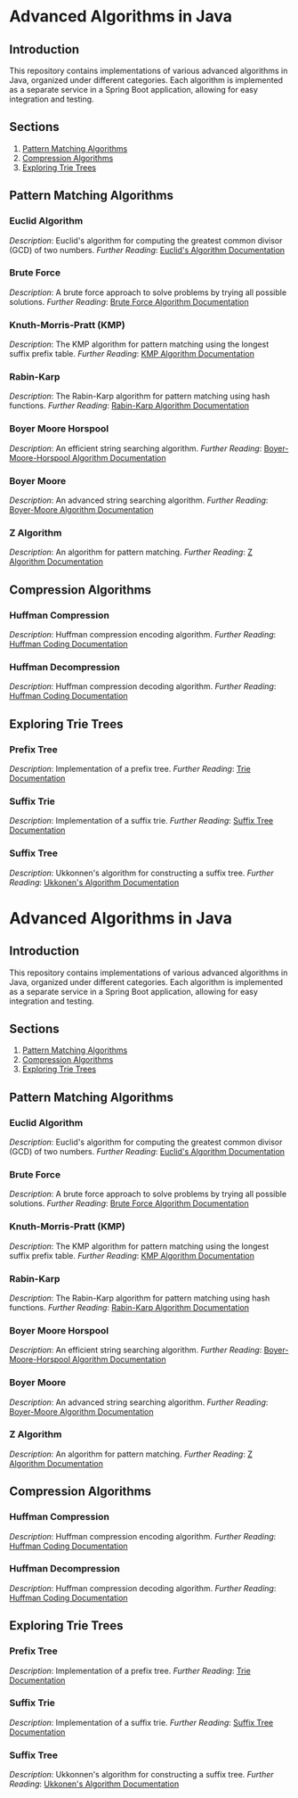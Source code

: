 # Advanced Algorithms in Java

## Introduction
This repository contains implementations of various advanced algorithms in Java, organized under different categories. Each algorithm is implemented as a separate service in a Spring Boot application, allowing for easy integration and testing.

## Sections
1. [Pattern Matching Algorithms](#pattern-matching-algorithms)
2. [Compression Algorithms](#compression-algorithms)
3. [Exploring Trie Trees](#exploring-trie-trees)

## Pattern Matching Algorithms
### Euclid Algorithm
*Description*: Euclid's algorithm for computing the greatest common divisor (GCD) of two numbers.
*Further Reading*: [Euclid's Algorithm Documentation](https://en.wikipedia.org/wiki/Euclidean_algorithm)

### Brute Force
*Description*: A brute force approach to solve problems by trying all possible solutions.
*Further Reading*: [Brute Force Algorithm Documentation](https://en.wikipedia.org/wiki/Brute-force_search)

### Knuth-Morris-Pratt (KMP)
*Description*: The KMP algorithm for pattern matching using the longest suffix prefix table.
*Further Reading*: [KMP Algorithm Documentation](https://en.wikipedia.org/wiki/Knuth-Morris-Pratt_algorithm)

### Rabin-Karp
*Description*: The Rabin-Karp algorithm for pattern matching using hash functions.
*Further Reading*: [Rabin-Karp Algorithm Documentation](https://en.wikipedia.org/wiki/Rabin-Karp_algorithm)

### Boyer Moore Horspool
*Description*: An efficient string searching algorithm.
*Further Reading*: [Boyer-Moore-Horspool Algorithm Documentation](https://en.wikipedia.org/wiki/Boyer%E2%80%93Moore_string-search_algorithm)

### Boyer Moore
*Description*: An advanced string searching algorithm.
*Further Reading*: [Boyer-Moore Algorithm Documentation](https://en.wikipedia.org/wiki/Boyer%E2%80%93Moore_string-search_algorithm)

### Z Algorithm
*Description*: An algorithm for pattern matching.
*Further Reading*: [Z Algorithm Documentation](https://www.tutorialspoint.com/data_structures_algorithms/z_algorithm.htm)

## Compression Algorithms
### Huffman Compression
*Description*: Huffman compression encoding algorithm.
*Further Reading*: [Huffman Coding Documentation](https://en.wikipedia.org/wiki/Huffman_coding)

### Huffman Decompression
*Description*: Huffman compression decoding algorithm.
*Further Reading*: [Huffman Coding Documentation](https://en.wikipedia.org/wiki/Huffman_coding)

## Exploring Trie Trees
### Prefix Tree
*Description*: Implementation of a prefix tree.
*Further Reading*: [Trie Documentation](https://en.wikipedia.org/wiki/Trie)

### Suffix Trie
*Description*: Implementation of a suffix trie.
*Further Reading*: [Suffix Tree Documentation](https://en.wikipedia.org/wiki/Suffix_tree)

### Suffix Tree
*Description*: Ukkonnen's algorithm for constructing a suffix tree.
*Further Reading*: [Ukkonen's Algorithm Documentation](https://en.wikipedia.org/wiki/Ukkonen%27s_algorithm)
# Advanced Algorithms in Java

## Introduction
This repository contains implementations of various advanced algorithms in Java, organized under different categories. Each algorithm is implemented as a separate service in a Spring Boot application, allowing for easy integration and testing.

## Sections
1. [Pattern Matching Algorithms](#pattern-matching-algorithms)
2. [Compression Algorithms](#compression-algorithms)
3. [Exploring Trie Trees](#exploring-trie-trees)

## Pattern Matching Algorithms
### Euclid Algorithm
*Description*: Euclid's algorithm for computing the greatest common divisor (GCD) of two numbers.
*Further Reading*: [Euclid's Algorithm Documentation](https://en.wikipedia.org/wiki/Euclidean_algorithm)

### Brute Force
*Description*: A brute force approach to solve problems by trying all possible solutions.
*Further Reading*: [Brute Force Algorithm Documentation](https://en.wikipedia.org/wiki/Brute-force_search)

### Knuth-Morris-Pratt (KMP)
*Description*: The KMP algorithm for pattern matching using the longest suffix prefix table.
*Further Reading*: [KMP Algorithm Documentation](https://en.wikipedia.org/wiki/Knuth-Morris-Pratt_algorithm)

### Rabin-Karp
*Description*: The Rabin-Karp algorithm for pattern matching using hash functions.
*Further Reading*: [Rabin-Karp Algorithm Documentation](https://en.wikipedia.org/wiki/Rabin-Karp_algorithm)

### Boyer Moore Horspool
*Description*: An efficient string searching algorithm.
*Further Reading*: [Boyer-Moore-Horspool Algorithm Documentation](https://en.wikipedia.org/wiki/Boyer%E2%80%93Moore_string-search_algorithm)

### Boyer Moore
*Description*: An advanced string searching algorithm.
*Further Reading*: [Boyer-Moore Algorithm Documentation](https://en.wikipedia.org/wiki/Boyer%E2%80%93Moore_string-search_algorithm)

### Z Algorithm
*Description*: An algorithm for pattern matching.
*Further Reading*: [Z Algorithm Documentation](https://www.tutorialspoint.com/data_structures_algorithms/z_algorithm.htm)

## Compression Algorithms
### Huffman Compression
*Description*: Huffman compression encoding algorithm.
*Further Reading*: [Huffman Coding Documentation](https://en.wikipedia.org/wiki/Huffman_coding)

### Huffman Decompression
*Description*: Huffman compression decoding algorithm.
*Further Reading*: [Huffman Coding Documentation](https://en.wikipedia.org/wiki/Huffman_coding)

## Exploring Trie Trees
### Prefix Tree
*Description*: Implementation of a prefix tree.
*Further Reading*: [Trie Documentation](https://en.wikipedia.org/wiki/Trie)

### Suffix Trie
*Description*: Implementation of a suffix trie.
*Further Reading*: [Suffix Tree Documentation](https://en.wikipedia.org/wiki/Suffix_tree)

### Suffix Tree
*Description*: Ukkonnen's algorithm for constructing a suffix tree.
*Further Reading*: [Ukkonen's Algorithm Documentation](https://en.wikipedia.org/wiki/Ukkonen%27s_algorithm)
